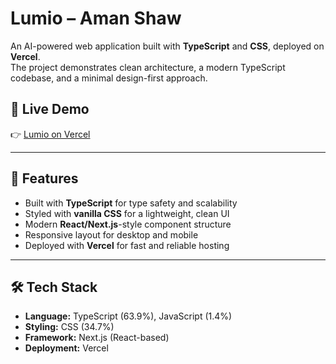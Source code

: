 # Lumio – Aman Shaw

An AI-powered web application built with **TypeScript** and **CSS**, deployed on **Vercel**.  
The project demonstrates clean architecture, a modern TypeScript codebase, and a minimal design-first approach.

## 🚀 Live Demo
👉 [Lumio on Vercel](https://aman-shaw-lumio.vercel.app/)

---

## 📌 Features
- Built with **TypeScript** for type safety and scalability
- Styled with **vanilla CSS** for a lightweight, clean UI
- Modern **React/Next.js**-style component structure
- Responsive layout for desktop and mobile
- Deployed with **Vercel** for fast and reliable hosting

---

## 🛠️ Tech Stack
- **Language:** TypeScript (63.9%), JavaScript (1.4%)  
- **Styling:** CSS (34.7%)  
- **Framework:** Next.js (React-based)  
- **Deployment:** Vercel  
